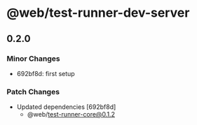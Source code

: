# @web/test-runner-dev-server

## 0.2.0
### Minor Changes

- 692bf8d: first setup

### Patch Changes

- Updated dependencies [692bf8d]
  - @web/test-runner-core@0.1.2
